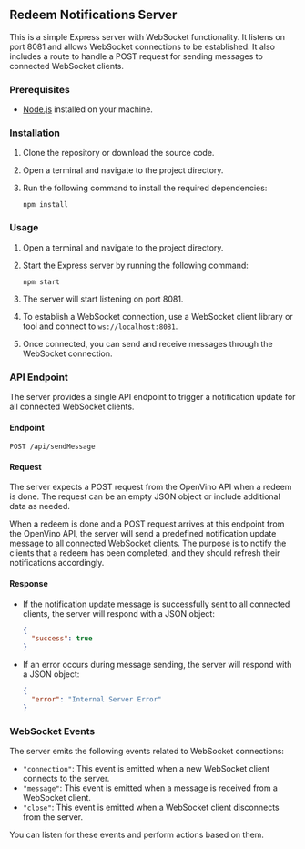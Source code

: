 ## Redeem Notifications Server

This is a simple Express server with WebSocket functionality. It listens on port 8081 and allows WebSocket connections to be established. It also includes a route to handle a POST request for sending messages to connected WebSocket clients.

### Prerequisites

- [Node.js](https://nodejs.org) installed on your machine.

### Installation

1. Clone the repository or download the source code.
2. Open a terminal and navigate to the project directory.
3. Run the following command to install the required dependencies:

   ```shell
   npm install
   ```

### Usage

1. Open a terminal and navigate to the project directory.
2. Start the Express server by running the following command:

   ```shell
   npm start
   ```

3. The server will start listening on port 8081.
4. To establish a WebSocket connection, use a WebSocket client library or tool and connect to `ws://localhost:8081`.
5. Once connected, you can send and receive messages through the WebSocket connection.

### API Endpoint

The server provides a single API endpoint to trigger a notification update for all connected WebSocket clients.

#### Endpoint

`POST /api/sendMessage`

#### Request

The server expects a POST request from the OpenVino API when a redeem is done. The request can be an empty JSON object or include additional data as needed.

When a redeem is done and a POST request arrives at this endpoint from the OpenVino API, the server will send a predefined notification update message to all connected WebSocket clients. The purpose is to notify the clients that a redeem has been completed, and they should refresh their notifications accordingly.

#### Response

- If the notification update message is successfully sent to all connected clients, the server will respond with a JSON object:

  ```json
  {
    "success": true
  }
  ```

- If an error occurs during message sending, the server will respond with a JSON object:

  ```json
  {
    "error": "Internal Server Error"
  }
  ```

### WebSocket Events

The server emits the following events related to WebSocket connections:

- `"connection"`: This event is emitted when a new WebSocket client connects to the server.
- `"message"`: This event is emitted when a message is received from a WebSocket client.
- `"close"`: This event is emitted when a WebSocket client disconnects from the server.

You can listen for these events and perform actions based on them.
